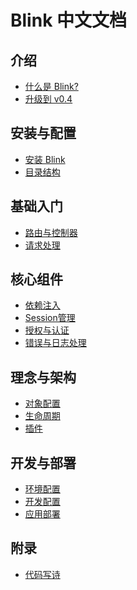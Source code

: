 Blink 中文文档
=============

介绍
---

* [什么是 Blink?](README.md)
* [升级到 v0.4](0-1-upgrading.md)

安装与配置
--------

* [安装 Blink](1-2-installing.md)
* [目录结构](1-3-directory-structure.md)


基础入门
-------

* [路由与控制器](2-1-routing-and-controllers.md)
* [请求处理](2-2-request-handling.md)


核心组件
-------

* [依赖注入](3-1-dependency-injection.md)
* [Session管理](3-2-session.md)
* [授权与认证](3-3-authentication.md)
* [错误与日志处理](3-4-error-and-logging.md)


理念与架构
---------

* [对象配置](4-1-properties-and-configurations.md)
* [生命周期](4-2-lifecycle.md)
* [插件](4-3-plugins.md)


开发与部署
--------

* [环境配置](5-1-env-file.md)
* [开发配置](5-2-development.md)
* [应用部署](5-3-deployment.md)

附录
----

* [代码写诗](10-1-artisan-in-coding.md)

